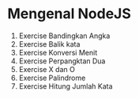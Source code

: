 # Mengenal NodeJS

1. Exercise Bandingkan Angka
2. Exercise Balik kata
3. Exercise Konversi Menit
4. Exercise Perpangktan Dua
5. Exercise X dan O
6. Exercise Palindrome
7. Exercise Hitung Jumlah Kata
